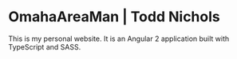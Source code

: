 # OmahaAreaMan | Todd Nichols
This is my personal website.  It is an Angular 2 application built with TypeScript and SASS.

